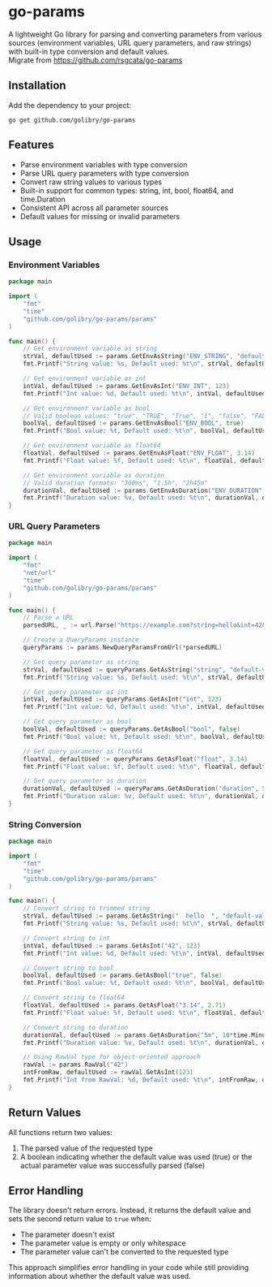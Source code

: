 # go-params

A lightweight Go library for parsing and converting parameters from various sources (environment 
variables, URL query parameters, and raw strings) with built-in type conversion and default 
values.  
Migrate from https://github.com/rsgcata/go-params

## Installation

Add the dependency to your project:

```shell
go get github.com/golibry/go-params
```

## Features

- Parse environment variables with type conversion
- Parse URL query parameters with type conversion
- Convert raw string values to various types
- Built-in support for common types: string, int, bool, float64, and time.Duration
- Consistent API across all parameter sources
- Default values for missing or invalid parameters

## Usage

### Environment Variables

```go
package main

import (
    "fmt"
    "time"
    "github.com/golibry/go-params/params"
)

func main() {
    // Get environment variable as string
    strVal, defaultUsed := params.GetEnvAsString("ENV_STRING", "default-value")
    fmt.Printf("String value: %s, Default used: %t\n", strVal, defaultUsed)

    // Get environment variable as int
    intVal, defaultUsed := params.GetEnvAsInt("ENV_INT", 123)
    fmt.Printf("Int value: %d, Default used: %t\n", intVal, defaultUsed)

    // Get environment variable as bool
    // Valid boolean values: "true", "TRUE", "True", "1", "false", "FALSE", "False", "0"
    boolVal, defaultUsed := params.GetEnvAsBool("ENV_BOOL", true)
    fmt.Printf("Bool value: %t, Default used: %t\n", boolVal, defaultUsed)

    // Get environment variable as float64
    floatVal, defaultUsed := params.GetEnvAsFloat("ENV_FLOAT", 3.14)
    fmt.Printf("Float value: %f, Default used: %t\n", floatVal, defaultUsed)

    // Get environment variable as duration
    // Valid duration formats: "300ms", "1.5h", "2h45m"
    durationVal, defaultUsed := params.GetEnvAsDuration("ENV_DURATION", 5*time.Minute)
    fmt.Printf("Duration value: %v, Default used: %t\n", durationVal, defaultUsed)
}
```

### URL Query Parameters

```go
package main

import (
    "fmt"
    "net/url"
    "time"
    "github.com/golibry/go-params/params"
)

func main() {
    // Parse a URL
    parsedURL, _ := url.Parse("https://example.com?string=hello&int=42&bool=true&float=3.14&duration=5m")

    // Create a QueryParams instance
    queryParams := params.NewQueryParamsFromUrl(*parsedURL)

    // Get query parameter as string
    strVal, defaultUsed := queryParams.GetAsString("string", "default-value")
    fmt.Printf("String value: %s, Default used: %t\n", strVal, defaultUsed)

    // Get query parameter as int
    intVal, defaultUsed := queryParams.GetAsInt("int", 123)
    fmt.Printf("Int value: %d, Default used: %t\n", intVal, defaultUsed)

    // Get query parameter as bool
    boolVal, defaultUsed := queryParams.GetAsBool("bool", false)
    fmt.Printf("Bool value: %t, Default used: %t\n", boolVal, defaultUsed)

    // Get query parameter as float64
    floatVal, defaultUsed := queryParams.GetAsFloat("float", 3.14)
    fmt.Printf("Float value: %f, Default used: %t\n", floatVal, defaultUsed)

    // Get query parameter as duration
    durationVal, defaultUsed := queryParams.GetAsDuration("duration", 5*time.Minute)
    fmt.Printf("Duration value: %v, Default used: %t\n", durationVal, defaultUsed)
}
```

### String Conversion

```go
package main

import (
    "fmt"
    "time"
    "github.com/golibry/go-params/params"
)

func main() {
    // Convert string to trimmed string
    strVal, defaultUsed := params.GetAsString("  hello  ", "default-value")
    fmt.Printf("String value: %s, Default used: %t\n", strVal, defaultUsed)

    // Convert string to int
    intVal, defaultUsed := params.GetAsInt("42", 123)
    fmt.Printf("Int value: %d, Default used: %t\n", intVal, defaultUsed)

    // Convert string to bool
    boolVal, defaultUsed := params.GetAsBool("true", false)
    fmt.Printf("Bool value: %t, Default used: %t\n", boolVal, defaultUsed)

    // Convert string to float64
    floatVal, defaultUsed := params.GetAsFloat("3.14", 2.71)
    fmt.Printf("Float value: %f, Default used: %t\n", floatVal, defaultUsed)

    // Convert string to duration
    durationVal, defaultUsed := params.GetAsDuration("5m", 10*time.Minute)
    fmt.Printf("Duration value: %v, Default used: %t\n", durationVal, defaultUsed)

    // Using RawVal type for object-oriented approach
    rawVal := params.RawVal("42")
    intFromRaw, defaultUsed := rawVal.GetAsInt(123)
    fmt.Printf("Int from RawVal: %d, Default used: %t\n", intFromRaw, defaultUsed)
}
```

## Return Values

All functions return two values:
1. The parsed value of the requested type
2. A boolean indicating whether the default value was used (true) or the actual parameter value was successfully parsed (false)

## Error Handling

The library doesn't return errors. Instead, it returns the default value and sets the second return value to `true` when:
- The parameter doesn't exist
- The parameter value is empty or only whitespace
- The parameter value can't be converted to the requested type

This approach simplifies error handling in your code while still providing information about whether the default value was used.
